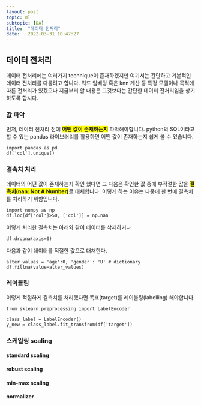 ```yaml
---
layout: post
topic: ml
subtopic: [DA]
title:  "데이터 전처리"
date:   2022-03-31 10:47:27
---
```


## 데이터 전처리
데이터 전처리에는 여러가지 technique이 존재하겠지만 여기서는 간단하고 기본적인 데이터 전처리를 다룰려고 합니다.
워드 임베딩 혹은 knn 계산 등 특정 모델이나 목적에 따른 전처리가 있겠으나 지금부터 할 내용은 그것보다는 간단한
데이터 전처리임을 상기하도록 합시다.

### 값 파악
먼저, 데이터 전처리 전에 <span style="background-color:yellow">**어떤 값이 존재하는지**</span> 파악해야합니다.
python의 SQL이라고 할 수 있는 pandas 라이브러리를 활용하면 어떤 값이 존재하는지 쉽게 볼 수 있습니다.

```
import pandas as pd
df['col'].unique()
```
### 결측치 처리
데이터의 어떤 값이 존재하는지 확인 했다면 그 다음은 확인한 값 중에 부적절한 값을 
<span style="background-color:yellow">**결측치(nan: Not A Number)**</span>로 대체합니다.
이렇게 하는 이유는 나중에 한 번에 결측치를 처리하기 위함입니다.

```
import numpy as np
df.loc[df['col']>50, ['col']] = np.nan
```

이렇게 처리한 결측치는 
아래와 같이 데이터를 삭제하거나

```
df.dropna(axis=0)
```

다음과 같이 데이터를 적절한 값으로 대채한다.
```
alter_values = 'age':0, 'gender': 'U' # dictionary 
df.fillna(value=alter_values)
```

### 레이블링
이렇게 적절하게 결측치를 처리했다면 목표(target)를 레이블링(labelling) 해야합니다.

```
from sklearn.preprocessing import LabelEncoder

class_label = LabelEncoder()
y_new = class_label.fit_transfrom(df['target'])
```

### 스케일링 scaling

#### standard scaling
#### robust scaling
#### min-max scaling
#### normalizer

